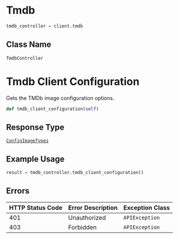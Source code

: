 # Tmdb

```python
tmdb_controller = client.tmdb
```

## Class Name

`TmdbController`


# Tmdb Client Configuration

Gets the TMDb image configuration options.

```python
def tmdb_client_configuration(self)
```

## Response Type

[`ConfigImageTypes`](../../doc/models/config-image-types.md)

## Example Usage

```python
result = tmdb_controller.tmdb_client_configuration()
```

## Errors

| HTTP Status Code | Error Description | Exception Class |
|  --- | --- | --- |
| 401 | Unauthorized | `APIException` |
| 403 | Forbidden | `APIException` |

